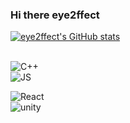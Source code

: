 ### Hi there  eye2ffect

[![eye2ffect's GitHub stats](https://github-readme-stats.vercel.app/api?username=eye2ffect&show_icons=true&theme=algolia&count_private=true)](https://github.com/algolia/github-readme-stats)
<br></br>


<img alt="C++" src ="https://img.shields.io/badge/C%2B%2B-00599C?style=for-the-badge&logo=c%2B%2B&logoColor=white"/> <br> <img alt="JS" src="https://img.shields.io/badge/JavaScript-F7DF1E?style=for-the-badge&logo=JavaScript&logoColor=white"/>

<img alt="React" src ="https://img.shields.io/badge/React-20232A?style=for-the-badge&logo=react&logoColor=61DAFB"/>  <br> <img alt="unity" src = "https://img.shields.io/badge/Unity-100000?style=for-the-badge&logo=unity&logoColor=white"/>









